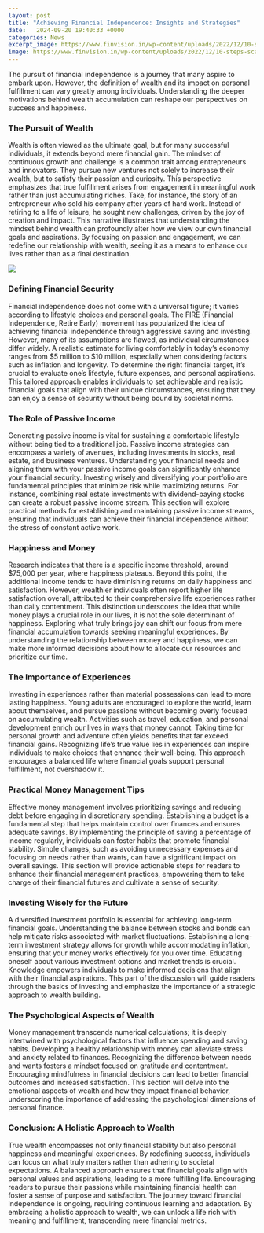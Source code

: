 ```yaml
---
layout: post
title: "Achieving Financial Independence: Insights and Strategies"
date:   2024-09-20 19:40:33 +0000
categories: News
excerpt_image: https://www.finvision.in/wp-content/uploads/2022/12/10-steps-scaled.jpg
image: https://www.finvision.in/wp-content/uploads/2022/12/10-steps-scaled.jpg
---
```


The pursuit of financial independence is a journey that many aspire to embark upon. However, the definition of wealth and its impact on personal fulfillment can vary greatly among individuals. Understanding the deeper motivations behind wealth accumulation can reshape our perspectives on success and happiness.
### The Pursuit of Wealth
Wealth is often viewed as the ultimate goal, but for many successful individuals, it extends beyond mere financial gain. The mindset of continuous growth and challenge is a common trait among entrepreneurs and innovators. They pursue new ventures not solely to increase their wealth, but to satisfy their passion and curiosity. This perspective emphasizes that true fulfillment arises from engagement in meaningful work rather than just accumulating riches. 
Take, for instance, the story of an entrepreneur who sold his company after years of hard work. Instead of retiring to a life of leisure, he sought new challenges, driven by the joy of creation and impact. This narrative illustrates that understanding the mindset behind wealth can profoundly alter how we view our own financial goals and aspirations. By focusing on passion and engagement, we can redefine our relationship with wealth, seeing it as a means to enhance our lives rather than as a final destination.

![](https://www.finvision.in/wp-content/uploads/2022/12/10-steps-scaled.jpg)
### Defining Financial Security
Financial independence does not come with a universal figure; it varies according to lifestyle choices and personal goals. The FIRE (Financial Independence, Retire Early) movement has popularized the idea of achieving financial independence through aggressive saving and investing. However, many of its assumptions are flawed, as individual circumstances differ widely. 
A realistic estimate for living comfortably in today’s economy ranges from $5 million to $10 million, especially when considering factors such as inflation and longevity. To determine the right financial target, it’s crucial to evaluate one’s lifestyle, future expenses, and personal aspirations. This tailored approach enables individuals to set achievable and realistic financial goals that align with their unique circumstances, ensuring that they can enjoy a sense of security without being bound by societal norms.
### The Role of Passive Income
Generating passive income is vital for sustaining a comfortable lifestyle without being tied to a traditional job. Passive income strategies can encompass a variety of avenues, including investments in stocks, real estate, and business ventures. Understanding your financial needs and aligning them with your passive income goals can significantly enhance your financial security.
Investing wisely and diversifying your portfolio are fundamental principles that minimize risk while maximizing returns. For instance, combining real estate investments with dividend-paying stocks can create a robust passive income stream. This section will explore practical methods for establishing and maintaining passive income streams, ensuring that individuals can achieve their financial independence without the stress of constant active work. 
### Happiness and Money
Research indicates that there is a specific income threshold, around $75,000 per year, where happiness plateaus. Beyond this point, the additional income tends to have diminishing returns on daily happiness and satisfaction. However, wealthier individuals often report higher life satisfaction overall, attributed to their comprehensive life experiences rather than daily contentment.
This distinction underscores the idea that while money plays a crucial role in our lives, it is not the sole determinant of happiness. Exploring what truly brings joy can shift our focus from mere financial accumulation towards seeking meaningful experiences. By understanding the relationship between money and happiness, we can make more informed decisions about how to allocate our resources and prioritize our time.
### The Importance of Experiences
Investing in experiences rather than material possessions can lead to more lasting happiness. Young adults are encouraged to explore the world, learn about themselves, and pursue passions without becoming overly focused on accumulating wealth. Activities such as travel, education, and personal development enrich our lives in ways that money cannot.
Taking time for personal growth and adventure often yields benefits that far exceed financial gains. Recognizing life’s true value lies in experiences can inspire individuals to make choices that enhance their well-being. This approach encourages a balanced life where financial goals support personal fulfillment, not overshadow it.
### Practical Money Management Tips
Effective money management involves prioritizing savings and reducing debt before engaging in discretionary spending. Establishing a budget is a fundamental step that helps maintain control over finances and ensures adequate savings. By implementing the principle of saving a percentage of income regularly, individuals can foster habits that promote financial stability.
Simple changes, such as avoiding unnecessary expenses and focusing on needs rather than wants, can have a significant impact on overall savings. This section will provide actionable steps for readers to enhance their financial management practices, empowering them to take charge of their financial futures and cultivate a sense of security.
### Investing Wisely for the Future
A diversified investment portfolio is essential for achieving long-term financial goals. Understanding the balance between stocks and bonds can help mitigate risks associated with market fluctuations. Establishing a long-term investment strategy allows for growth while accommodating inflation, ensuring that your money works effectively for you over time.
Educating oneself about various investment options and market trends is crucial. Knowledge empowers individuals to make informed decisions that align with their financial aspirations. This part of the discussion will guide readers through the basics of investing and emphasize the importance of a strategic approach to wealth building.
### The Psychological Aspects of Wealth
Money management transcends numerical calculations; it is deeply intertwined with psychological factors that influence spending and saving habits. Developing a healthy relationship with money can alleviate stress and anxiety related to finances. Recognizing the difference between needs and wants fosters a mindset focused on gratitude and contentment.
Encouraging mindfulness in financial decisions can lead to better financial outcomes and increased satisfaction. This section will delve into the emotional aspects of wealth and how they impact financial behavior, underscoring the importance of addressing the psychological dimensions of personal finance.
### Conclusion: A Holistic Approach to Wealth
True wealth encompasses not only financial stability but also personal happiness and meaningful experiences. By redefining success, individuals can focus on what truly matters rather than adhering to societal expectations. A balanced approach ensures that financial goals align with personal values and aspirations, leading to a more fulfilling life.
Encouraging readers to pursue their passions while maintaining financial health can foster a sense of purpose and satisfaction. The journey toward financial independence is ongoing, requiring continuous learning and adaptation. By embracing a holistic approach to wealth, we can unlock a life rich with meaning and fulfillment, transcending mere financial metrics.